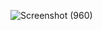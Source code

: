 
![Screenshot (960)](https://user-images.githubusercontent.com/113965073/221761002-56bba817-96be-4f5e-a174-339116b1ecec.png)
